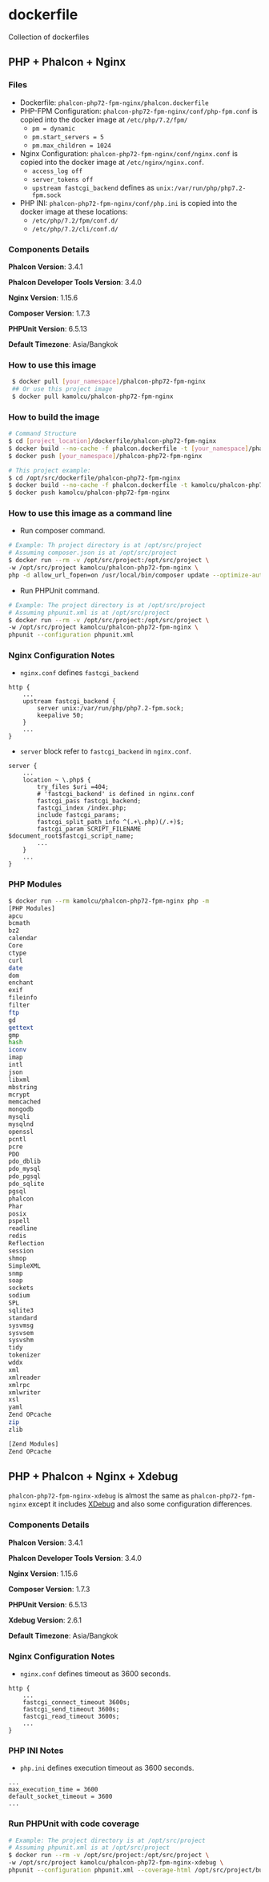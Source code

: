 # dockerfile

Collection of dockerfiles

## PHP + Phalcon + Nginx

### Files

- Dockerfile: `phalcon-php72-fpm-nginx/phalcon.dockerfile`
- PHP-FPM Configuration: `phalcon-php72-fpm-nginx/conf/php-fpm.conf` is copied into the docker image at `/etc/php/7.2/fpm/`
  - `pm = dynamic`
  - `pm.start_servers = 5`
  - `pm.max_children = 1024`
- Nginx Configuration: `phalcon-php72-fpm-nginx/conf/nginx.conf` is copied into the docker image at `/etc/nginx/nginx.conf`.
  - `access_log off`
  - `server_tokens off`
  - `upstream fastcgi_backend` defines as `unix:/var/run/php/php7.2-fpm.sock`
- PHP INI: `phalcon-php72-fpm-nginx/conf/php.ini` is copied into the docker image at these locations:
  - `/etc/php/7.2/fpm/conf.d/`
  - `/etc/php/7.2/cli/conf.d/`

### Components Details

**Phalcon Version**: 3.4.1

**Phalcon Developer Tools Version**: 3.4.0

**Nginx Version**: 1.15.6

**Composer Version**: 1.7.3

**PHPUnit Version**: 6.5.13

**Default Timezone**: Asia/Bangkok

### How to use this image

```sh
 $ docker pull [your_namespace]/phalcon-php72-fpm-nginx
 ## Or use this project image
 $ docker pull kamolcu/phalcon-php72-fpm-nginx
```

### How to build the image

```sh
# Command Structure
$ cd [project_location]/dockerfile/phalcon-php72-fpm-nginx
$ docker build --no-cache -f phalcon.dockerfile -t [your_namespace]/phalcon-php72-fpm-nginx .
$ docker push [your_namespace]/phalcon-php72-fpm-nginx

# This project example:
$ cd /opt/src/dockerfile/phalcon-php72-fpm-nginx
$ docker build --no-cache -f phalcon.dockerfile -t kamolcu/phalcon-php72-fpm-nginx .
$ docker push kamolcu/phalcon-php72-fpm-nginx

```

### How to use this image as a command line

- Run composer command.

```sh
# Example: Th project directory is at /opt/src/project
# Assuming composer.json is at /opt/src/project
$ docker run --rm -v /opt/src/project:/opt/src/project \
-w /opt/src/project kamolcu/phalcon-php72-fpm-nginx \
php -d allow_url_fopen=on /usr/local/bin/composer update --optimize-autoloader

```

- Run PHPUnit command.

```sh
# Example: The project directory is at /opt/src/project
# Assuming phpunit.xml is at /opt/src/project
$ docker run --rm -v /opt/src/project:/opt/src/project \
-w /opt/src/project kamolcu/phalcon-php72-fpm-nginx \
phpunit --configuration phpunit.xml

```

### Nginx Configuration Notes

- `nginx.conf` defines `fastcgi_backend`

```
http {
    ...
    upstream fastcgi_backend {
        server unix:/var/run/php/php7.2-fpm.sock;
        keepalive 50;
    }
    ...
}
```

- `server` block refer to `fastcgi_backend` in `nginx.conf`.

```
server {
    ...
    location ~ \.php$ {
        try_files $uri =404;
        # 'fastcgi_backend' is defined in nginx.conf
        fastcgi_pass fastcgi_backend;
        fastcgi_index /index.php;
        include fastcgi_params;
        fastcgi_split_path_info ^(.+\.php)(/.+)$;
        fastcgi_param SCRIPT_FILENAME $document_root$fastcgi_script_name;
        ...
    }
    ...
}
```

### PHP Modules

```sh
$ docker run --rm kamolcu/phalcon-php72-fpm-nginx php -m
[PHP Modules]
apcu
bcmath
bz2
calendar
Core
ctype
curl
date
dom
enchant
exif
fileinfo
filter
ftp
gd
gettext
gmp
hash
iconv
imap
intl
json
libxml
mbstring
mcrypt
memcached
mongodb
mysqli
mysqlnd
openssl
pcntl
pcre
PDO
pdo_dblib
pdo_mysql
pdo_pgsql
pdo_sqlite
pgsql
phalcon
Phar
posix
pspell
readline
redis
Reflection
session
shmop
SimpleXML
snmp
soap
sockets
sodium
SPL
sqlite3
standard
sysvmsg
sysvsem
sysvshm
tidy
tokenizer
wddx
xml
xmlreader
xmlrpc
xmlwriter
xsl
yaml
Zend OPcache
zip
zlib

[Zend Modules]
Zend OPcache
```

## PHP + Phalcon + Nginx + Xdebug

`phalcon-php72-fpm-nginx-xdebug` is almost the same as `phalcon-php72-fpm-nginx` except it includes [XDebug](https://xdebug.org/index.php) and also some configuration differences.

### Components Details

**Phalcon Version**: 3.4.1

**Phalcon Developer Tools Version**: 3.4.0

**Nginx Version**: 1.15.6

**Composer Version**: 1.7.3

**PHPUnit Version**: 6.5.13

**Xdebug Version**: 2.6.1

**Default Timezone**: Asia/Bangkok

### Nginx Configuration Notes

- `nginx.conf` defines timeout as 3600 seconds.

```
http {
    ...
    fastcgi_connect_timeout 3600s;
    fastcgi_send_timeout 3600s;
    fastcgi_read_timeout 3600s;
    ...
}
```

### PHP INI Notes

- `php.ini` defines execution timeout as 3600 seconds.

```
...
max_execution_time = 3600
default_socket_timeout = 3600
...
```

### Run PHPUnit with code coverage

```sh
# Example: The project directory is at /opt/src/project
# Assuming phpunit.xml is at /opt/src/project
$ docker run --rm -v /opt/src/project:/opt/src/project \
-w /opt/src/project kamolcu/phalcon-php72-fpm-nginx-xdebug \
phpunit --configuration phpunit.xml --coverage-html /opt/src/project/build/coverage
```
